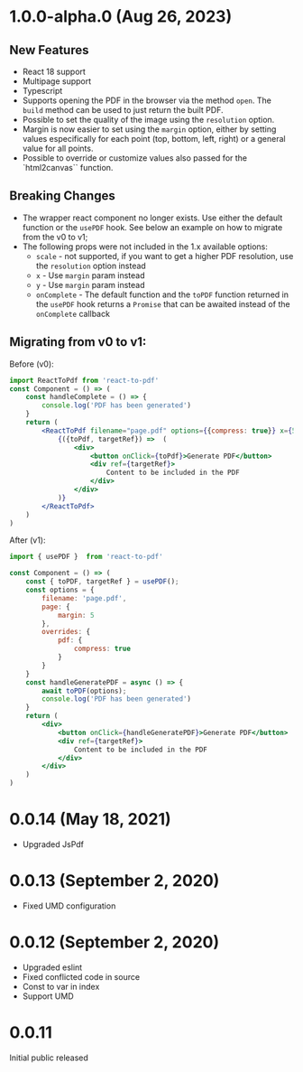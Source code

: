 # 1.0.0-alpha.0 (Aug 26, 2023)

## New Features

- React 18 support
- Multipage support
- Typescript
- Supports opening the PDF in the browser via the method `open`. The `build` method can be used to just return the built PDF.
- Possible to set the quality of the image using the `resolution` option.
- Margin is now easier to set using the `margin` option, either by setting values especifically for each point (top, bottom, left, right) or a general value for all points.
- Possible to override or customize values also passed for the `html2canvas`` function.

## Breaking Changes

- The wrapper react component no longer exists. Use either the default function or the `usePDF` hook. See below an example on how to migrate from the v0 to v1;
- The following props were not included in the 1.x available options:
  - `scale` - not supported, if you want to get a higher PDF resolution, use the `resolution` option instead
  - `x` - Use `margin` param instead
  - `y` - Use `margin` param instead
  - `onComplete` - The default function and the `toPDF` function returned in the `usePDF` hook returns a `Promise` that can be awaited instead of the `onComplete` callback

## Migrating from v0 to v1:

Before (v0):

```jsx
import ReactToPdf from 'react-to-pdf'
const Component = () => (
    const handleComplete = () => {
        console.log('PDF has been generated')
    }
    return (
        <ReactToPdf filename="page.pdf" options={{compress: true}} x={5} y={5} onComplete={handleComplete}>
            {({toPdf, targetRef}) =>  (
                <div>
                    <button onClick={toPdf}>Generate PDF</button>
                    <div ref={targetRef}>
                        Content to be included in the PDF
                    </div>
                </div>
            )}
        </ReactToPdf>
    )
)
```

After (v1):

```jsx
import { usePDF }  from 'react-to-pdf'

const Component = () => (
    const { toPDF, targetRef } = usePDF();
    const options = {
        filename: 'page.pdf',
        page: {
            margin: 5
        },
        overrides: {
            pdf: {
                compress: true
            }
        }
    }
    const handleGeneratePDF = async () => {
        await toPDF(options);
        console.log('PDF has been generated')
    }
    return (
        <div>
            <button onClick={handleGeneratePDF}>Generate PDF</button>
            <div ref={targetRef}>
                Content to be included in the PDF
            </div>
        </div>
    )
)
```

# 0.0.14 (May 18, 2021)

- Upgraded JsPdf

# 0.0.13 (September 2, 2020)

- Fixed UMD configuration

# 0.0.12 (September 2, 2020)

- Upgraded eslint
- Fixed conflicted code in source
- Const to var in index
- Support UMD

# 0.0.11

Initial public released
